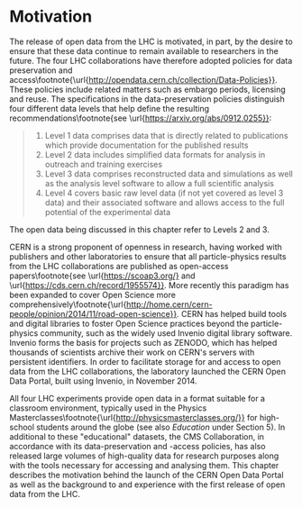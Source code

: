 # Motivation

The release of open data from the LHC is motivated, in part, by the desire to ensure that these data continue to remain available to researchers in the future. The four LHC collaborations have therefore adopted policies for data preservation and access\footnote{\url{http://opendata.cern.ch/collection/Data-Policies}}. These policies include related matters such as embargo periods, licensing and reuse. The specifications in the data-preservation policies distinguish four different data levels that help define the resulting recommendations\footnote{see \url{https://arxiv.org/abs/0912.0255}}:

> 1. Level 1 data comprises data that is directly related to publications which provide documentation for the published results
> 2. Level 2 data includes simplified data formats for analysis in outreach and training exercises
> 3. Level 3 data comprises reconstructed data and simulations as well as the analysis level software to allow a full scientific analysis
> 4. Level 4 covers basic raw level data (if not yet covered as level 3 data) and their associated software and allows access to the full potential of the experimental data

The open data being discussed in this chapter refer to Levels 2 and 3.

CERN is a strong proponent of openness in research, having worked with publishers and other laboratories to ensure that all particle-physics results from the LHC collaborations are published as open-access papers\footnote{see \url{https://scoap3.org/} and \url{https://cds.cern.ch/record/1955574}}. More recently this paradigm has been expanded to cover Open Science more comprehensively\footnote{\url{http://home.cern/cern-people/opinion/2014/11/road-open-science}}. CERN has helped build tools and digital libraries to foster Open Science practices beyond the particle-physics community, such as the widely used Invenio digital library software. Invenio forms the basis for projects such as ZENODO, which has helped thousands of scientists archive their work on CERN's servers with persistent identifiers. In order to facilitate storage for and access to open data from the LHC collaborations, the laboratory launched the CERN Open Data Portal, built using Invenio, in November 2014.

All four LHC experiments provide open data in a format suitable for a classroom environment, typically used in the Physics Masterclasses\footnote{\url{http://physicsmasterclasses.org/}} for high-school students around the globe (see also *Education* under Section 5). In additional to these "educational" datasets, the CMS Collaboration, in accordance with its data-preservation and -access policies, has also released large volumes of high-quality data for research purposes along with the tools necessary for accessing and analysing them. This chapter describes the motivation behind the launch of the CERN Open Data Portal as well as the background to and experience with the first release of open data from the LHC.
